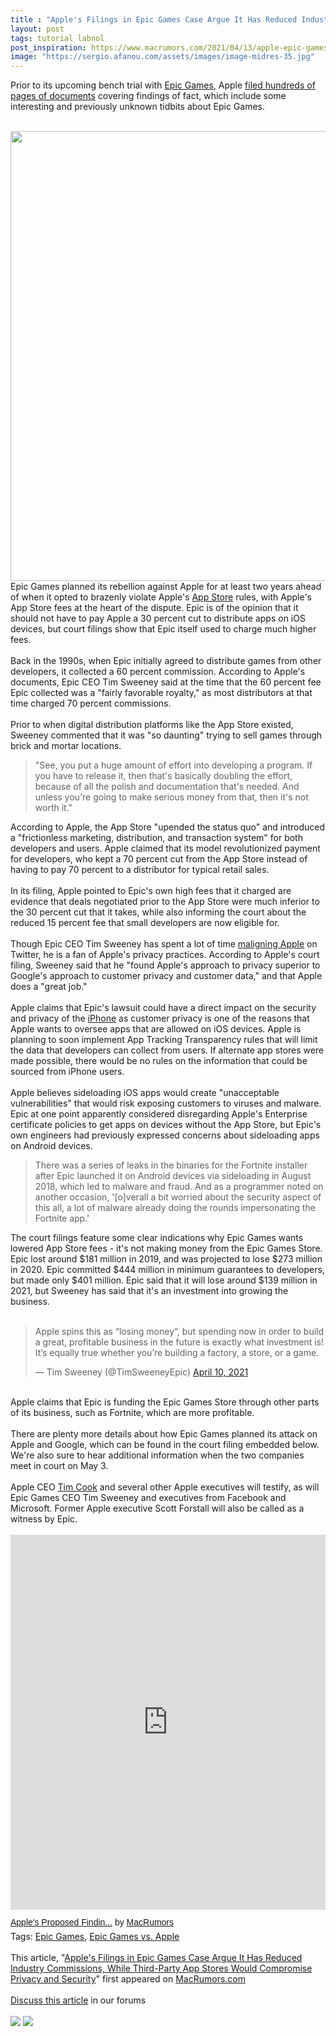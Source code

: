 ```yaml
---
title : "Apple's Filings in Epic Games Case Argue It Has Reduced Industry Commissions, While Third-Party App Stores Would Compromise Privacy and Security"
layout: post
tags: tutorial labnol
post_inspiration: https://www.macrumors.com/2021/04/13/apple-epic-games-court-filings-details/
image: "https://sergio.afanou.com/assets/images/image-midres-35.jpg"
---
```


Prior to its upcoming bench trial with <a href="https://www.macrumors.com/guide/epic-games/">Epic Games</a>, Apple <a href="https://www.macrumors.com/2021/04/08/epic-games-apple-conclusions-of-law/">filed hundreds of pages of documents</a> covering findings of fact, which include some interesting and previously unknown tidbits about &zwnj;Epic Games&zwnj;.
<br/>

<br/>
<img src="https://images.macrumors.com/article-new/2020/08/fortnite-apple-logo-2.5.jpg" alt="" width="1280" height="720" class="aligncenter size-full wp-image-756080" />
<br/>
&zwnj;Epic Games&zwnj; planned its rebellion against Apple for at least two years ahead of when it opted to brazenly violate Apple's <a href="https://www.macrumors.com/guide/app-store/">App Store</a> rules, with Apple's &zwnj;App Store&zwnj; fees at the heart of the dispute. Epic is of the opinion that it should not have to pay Apple a 30 percent cut to distribute apps on iOS devices, but court filings show that Epic itself used to charge much higher fees.
<br/>

<br/>
Back in the 1990s, when Epic initially agreed to distribute games from other developers, it collected a 60 percent commission. According to Apple's documents, Epic CEO Tim Sweeney said at the time that the 60 percent fee Epic collected was a "fairly favorable royalty," as most distributors at that time charged 70 percent commissions.
<br/>

<br/>
Prior to when digital distribution platforms like the &zwnj;App Store&zwnj; existed, Sweeney commented that it was "so daunting" trying to sell games through brick and mortar locations.<blockquote>"See, you put a huge amount of effort into developing a program. If you have to release it, then that's basically doubling the effort, because of all the polish and documentation that's needed. And unless you're going to make serious money from that, then it's not worth it."</blockquote>According to Apple, the &zwnj;App Store&zwnj; "upended the status quo" and introduced a "frictionless marketing, distribution, and transaction system" for both developers and users. Apple claimed that its model revolutionized payment for developers, who kept a 70 percent cut from the &zwnj;App Store&zwnj; instead of having to pay 70 percent to a distributor for typical retail sales.
<br/>

<br/>
In its filing, Apple pointed to Epic's own high fees that it charged are evidence that deals negotiated prior to the &zwnj;App Store&zwnj; were much inferior to the 30 percent cut that it takes, while also informing the court about the reduced 15 percent fee that small developers are now eligible for.
<br/>

<br/>
Though Epic CEO Tim Sweeney has spent a lot of time <a href="https://twitter.com/TimSweeneyEpic/status/1376909252762218496">maligning Apple</a> on Twitter, he is a fan of Apple's privacy practices. According to Apple's court filing, Sweeney said that he "found Apple's approach to privacy superior to Google's approach to customer privacy and customer data," and that Apple does a "great job."
<br/>

<br/>
Apple claims that Epic's lawsuit could have a direct impact on the security and privacy of the <a href="https://www.macrumors.com/guide/iphone/">iPhone</a> as customer privacy is one of the reasons that Apple wants to oversee apps that are allowed on iOS devices. Apple is planning to soon implement App Tracking Transparency rules that will limit the data that developers can collect from users. If alternate app stores were made possible, there would be no rules on the information that could be sourced from &zwnj;iPhone&zwnj; users.
<br/>

<br/>
Apple believes sideloading iOS apps would create "unacceptable vulnerabilities" that would risk exposing customers to viruses and malware. Epic at one point apparently considered disregarding Apple's Enterprise certificate policies to get apps on devices without the &zwnj;App Store&zwnj;, but Epic's own engineers had previously expressed concerns about sideloading apps on Android devices.<blockquote>There was a series of leaks in the binaries for the Fortnite installer after Epic launched it on Android devices via sideloading in August 2018, which led to malware and fraud. And as a programmer noted on another occasion, '[o]verall a bit worried about the security aspect of this all, a lot of malware already doing the rounds impersonating the Fortnite app.'</blockquote>The court filings feature some clear indications why &zwnj;Epic Games&zwnj; wants lowered &zwnj;App Store&zwnj; fees - it's not making money from the &zwnj;Epic Games&zwnj; Store. Epic lost around &#36;181 million in 2019, and was projected to lose &#36;273 million in 2020. Epic committed &#36;444 million in minimum guarantees to developers, but made only &#36;401 million. Epic said that it will lose around &#36;139 million in 2021, but Sweeney has said that it's an investment into growing the business. 
<br/>

<br/>
<div class="center-wrap"><blockquote class="twitter-tweet"><p lang="en" dir="ltr">Apple spins this as “losing money”, but spending now in order to build a great, profitable business in the future is exactly what investment is! It’s equally true whether you’re building a factory, a store, or a game.</p>&mdash; Tim Sweeney (@TimSweeneyEpic) <a href="https://twitter.com/TimSweeneyEpic/status/1381021998692892676?ref_src=twsrc%5Etfw">April 10, 2021</a></blockquote> <script async src="https://platform.twitter.com/widgets.js" charset="utf-8"></script></div>
<br/>
Apple claims that Epic is funding the &zwnj;Epic Games&zwnj; Store through other parts of its business, such as Fortnite, which are more profitable.
<br/>

<br/>
There are plenty more details about how &zwnj;Epic Games&zwnj; planned its attack on Apple and Google, which can be found in the court filing embedded below. We're also sure to hear additional information when the two companies meet in court on May 3.
<br/>

<br/>
Apple CEO <a href="https://www.macrumors.com/guide/tim-cook/">Tim Cook</a> and several other Apple executives will testify, as will &zwnj;Epic Games&zwnj; CEO Tim Sweeney and executives from Facebook and Microsoft. Former Apple executive Scott Forstall will also be called as a witness by Epic.
<br/>

<br/>
<div class="center-wrap"><iframe class="scribd_iframe_embed" title="Apple&#39;s Proposed Findings of Fact and Conclusions of Law in Epic Games v. Apple" src="https://www.scribd.com/embeds/502034437/content?start_page=1&view_mode=scroll&access_key=key-QF8F7OjNYvCY0yfcHiTo" tabindex="0" data-auto-height="true" data-aspect-ratio="0.7729220222793488" scrolling="no" width="100%" height="600" frameborder="0"></iframe><p  style="   margin: 12px auto 6px auto;   font-family: Helvetica,Arial,Sans-serif;   font-style: normal;   font-variant: normal;   font-weight: normal;   font-size: 14px;   line-height: normal;   font-size-adjust: none;   font-stretch: normal;   -x-system-font: none;   display: block;"   ><a title="View Apple&#39;s Proposed Findings of Fact and Conclusions of Law in Epic Games v. Apple on Scribd" href="https://www.scribd.com/document/502037049/21-04-07-Apple-Proposed-Findings-of-Fact-and-Conclusions-of-Law#from_embed"  style="text-decoration: underline;">Apple&#39;s Proposed Findin...</a> by <a title="View MacRumors's profile on Scribd" href="https://www.scribd.com/user/212523051/MacRumors#from_embed"  style="text-decoration: underline;">MacRumors</a></p></div><div class="linkback">Tags: <a href="https://www.macrumors.com/guide/epic-games/">Epic Games</a>, <a href="https://www.macrumors.com/guide/epic-games-vs-apple/">Epic Games vs. Apple</a></div><br/>This article, &quot;<a href="https://www.macrumors.com/2021/04/13/apple-epic-games-court-filings-details/">Apple&#039;s Filings in Epic Games Case Argue It Has Reduced Industry Commissions, While Third-Party App Stores Would Compromise Privacy and Security</a>&quot; first appeared on <a href="https://www.macrumors.com">MacRumors.com</a><br/><br/><a href="https://forums.macrumors.com/threads/apples-filings-in-epic-games-case-argue-it-has-reduced-industry-commissions-while-third-party-app-stores-would-compromise-privacy-and-security.2291590/">Discuss this article</a> in our forums<br/><br/><div class="feedflare">
<a href="http://feeds.macrumors.com/~ff/MacRumors-All?a=pnv9UMcUh_4:S-A7Mv25QLs:6W8y8wAjSf4"><img src="http://feeds.feedburner.com/~ff/MacRumors-All?d=6W8y8wAjSf4" border="0"></img></a> <a href="http://feeds.macrumors.com/~ff/MacRumors-All?a=pnv9UMcUh_4:S-A7Mv25QLs:qj6IDK7rITs"><img src="http://feeds.feedburner.com/~ff/MacRumors-All?d=qj6IDK7rITs" border="0"></img></a>
</div><img src="http://feeds.feedburner.com/~r/MacRumors-All/~4/pnv9UMcUh_4" height="1" width="1" alt=""/>